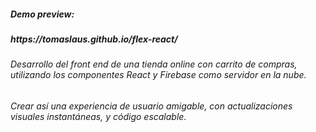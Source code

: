 <h5> 
  Demo preview: 
  </h5>
  <h5> 
  https://tomaslaus.github.io/flex-react/
</h5>


<h6> Desarrollo del front end de una tienda online con carrito de compras,
utilizando los componentes React y Firebase como servidor en la nube.</h6>
<h6> Crear así una experiencia de usuario amigable, con actualizaciones
visuales instantáneas, y código escalable.</h6>
